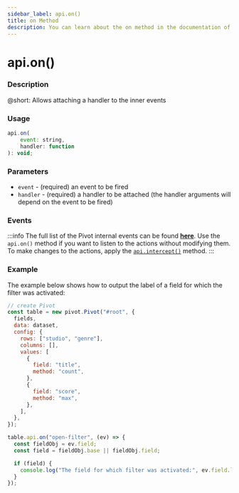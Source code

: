```yaml
---
sidebar_label: api.on()
title: on Method
description: You can learn about the on method in the documentation of the DHTMLX JavaScript Pivot library. Browse developer guides and API reference, try out code examples and live demos, and download a free 30-day evaluation version of DHTMLX Pivot.
---
```


# api.on()

### Description

@short: Allows attaching a handler to the inner events

### Usage

~~~jsx {}
api.on(
    event: string,
    handler: function
): void;
~~~

### Parameters

- `event` - (required) an event to be fired
- `handler` - (required) a handler to be attached (the handler arguments will depend on the event to be fired)

### Events

:::info
The full list of the Pivot internal events can be found [**here**](api/overview/main_overview.md/#pivot-events).
Use the `api.on()` method if you want to listen to the actions without modifying them. To make changes to the actions, apply the [`api.intercept()`](/api/internal/on-method) method.
:::

### Example

The example below shows how to output the label of a field for which the filter was activated: 

~~~jsx
// create Pivot
const table = new pivot.Pivot("#root", {
  fields,
  data: dataset,
  config: {
    rows: ["studio", "genre"],
    columns: [],
    values: [
      {
        field: "title",
        method: "count",
      },
      {
        field: "score",
        method: "max",
      },
    ],
  },
});

table.api.on("open-filter", (ev) => {
  const fieldObj = ev.field;
  const field = fieldObj.base || fieldObj.field;

  if (field) {
    console.log("The field for which filter was activated:", ev.field.label);
  }
});
~~~
